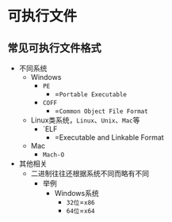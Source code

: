 # 可执行文件

## 常见可执行文件格式

* 不同系统
  * Windows
    * `PE`
      * =`Portable Executable`
    * `COFF`
        * =`Common Object File Format`
  * Linux类系统，`Linux`、`Unix`、`Mac`等
    * `ELF
        * =Executable and Linkable Format
  * Mac
    * `Mach-O`
* 其他相关
  * 二进制往往还根据系统不同而略有不同
    * 举例
      * Windows系统
        * `32位`=`x86`
        * `64位`=`x64`
